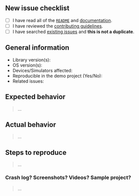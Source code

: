 ## New issue checklist
<!-- Before submitting this issue, make sure you have done the following -->

- [ ] I have read all of the [`README`](https://github.com/jessesquires/JSQCoreDataKit/blob/develop/README.md) and [documentation](http://www.jessesquires.com/JSQCoreDataKit/).
- [ ] I have reviewed the [contributing guidelines](https://github.com/jessesquires/HowToContribute).
- [ ] I have searched [existing issues](https://github.com/jessesquires/JSQCoreDataKit/issues?q=is%3Aissue+sort%3Acreated-desc) and **this is not a duplicate**.

## General information

- Library version(s):
- OS version(s):
- Devices/Simulators affected:
- Reproducible in the demo project (Yes/No): 
- Related issues:

## Expected behavior

> ...

## Actual behavior

> ...

## Steps to reproduce

> ...

### Crash log? Screenshots? Videos? Sample project?

> ...
